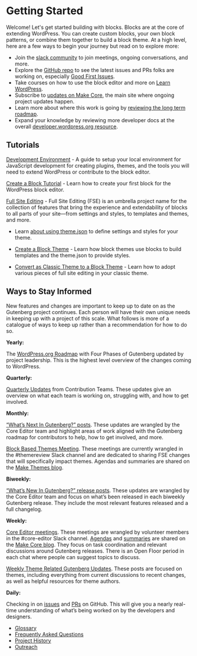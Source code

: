 # Getting Started

Welcome! Let's get started building with blocks. Blocks are at the core of extending WordPress. You can create custom blocks, your own block patterns, or combine them together to build a block theme. At a high level, here are a few ways to begin your journey but read on to explore more:

- Join the [slack community](https://make.wordpress.org/chat/) to join meetings, ongoing conversations, and more. 
- Explore the [GitHub repo](https://github.com/WordPress/gutenberg/) to see the latest issues and PRs folks are working on, especially [Good First Issues](https://github.com/WordPress/gutenberg/issues?q=is%3Aopen+is%3Aissue+label%3A%22Good+First+Issue%22).
- Take courses on how to use the block editor and more on [Learn WordPress](https://learn.wordpress.org/). 
- Subscribe to [updates on Make Core](https://make.wordpress.org/core/), the main site where ongoing project updates happen.
- Learn more about where this work is going by [reviewing the long term roadmap](https://wordpress.org/about/roadmap/).
- Expand your knowledge by reviewing more developer docs at the overall [developer.wordpress.org resource](https://developer.wordpress.org/).

## Tutorials

[Development Environment](/docs/getting-started/devenv/README.md) - A guide to setup your local environment for JavaScript development for creating plugins, themes, and the tools you will need to extend WordPress or contribute to the block editor.

[Create a Block Tutorial](/docs/getting-started/create-block/README.md) - Learn how to create your first block for the WordPress block editor.

[Full Site Editing](/docs/getting-started/full-site-editing.md) - Full Site Editing (FSE) is an umbrella project name for the collection of features that bring the experience and extendability of blocks to all parts of your site—from settings and styles, to templates and themes, and more.

-   Learn [about using theme.json](/docs/how-to-guides/themes/theme-json.md) to define settings and styles for your theme.

-   [Create a Block Theme](/docs/how-to-guides/themes/create-block-theme.md) - Learn how block themes use blocks to build templates and the theme.json to provide styles.
-   [Convert as Classic Theme to a Block Theme](https://developer.wordpress.org/themes/block-themes/converting-a-classic-theme-to-a-block-theme/) - Learn how to adopt various pieces of full site editing in your classic theme.

## Ways to Stay Informed

New features and changes are important to keep up to date on as the Gutenberg project continues. Each person will have their own unique needs in keeping up with a project of this scale. What follows is more of a catalogue of ways to keep up rather than a recommendation for how to do so. 

**Yearly:**

The [WordPress.org Roadmap](https://wordpress.org/about/roadmap/) with Four Phases of Gutenberg updated by project leadership. This is the highest level overview of the changes coming to WordPress.

**Quarterly:**

[Quarterly Updates](https://make.wordpress.org/updates/tag/quarterly-updates/) from Contribution Teams. These updates give an overview on what each team is working on, struggling with, and how to get involved.

**Monthly:**

[“What’s Next In Gutenberg?” posts](https://make.wordpress.org/core/tag/gutenberg-next/). These updates are wrangled by the Core Editor team and highlight areas of work aligned with the Gutenberg roadmap for contributors to help, how to get involved, and more. 

[Block Based Themes Meeting](https://make.wordpress.org/themes/tags/block-based-meeting/). These meetings are currently wrangled in the #themereview Slack channel and are dedicated to sharing FSE changes that will specifically impact themes. Agendas and summaries are shared on the [Make Themes blog](https://make.wordpress.org/themes/). 

**Biweekly:**

[“What’s New In Gutenberg?” release posts](https://make.wordpress.org/core/tag/gutenberg-new/). These updates are wrangled by the Core Editor team and focus on what’s been released in each biweekly Gutenberg release. They include the most relevant features released and a full changelog.

**Weekly:**

[Core Editor meetings](https://make.wordpress.org/core/tag/core-editor-summary/). These meetings are wrangled by volunteer members in the #core-editor Slack channel. [Agendas](https://make.wordpress.org/core/tag/core-editor-summary/) and [summaries](https://make.wordpress.org/core/tag/core-editor-summary/) are shared on the [Make Core blog](https://make.wordpress.org/core/). They focus on task coordination and relevant discussions around Gutenberg releases. There is an Open Floor period in each chat where people can suggest topics to discuss.

[Weekly Theme Related Gutenberg Updates](https://make.wordpress.org/themes/tags/gutenberg-themes-roundup/). These posts are focused on themes, including everything from current discussions to recent changes, as well as helpful resources for theme authors. 

**Daily:**

Checking in on [issues](https://github.com/WordPress/gutenberg/issues) and [PRs](https://github.com/WordPress/gutenberg/pulls) on GitHub. This will give you a nearly real-time understanding of what’s being worked on by the developers and designers. 

-   [Glossary](/docs/explanations/glossary.md)
-   [Frequently Asked Questions](/docs/explanations/faq.md)
-   [Project History](/docs/explanations/history.md)
-   [Outreach](/docs/getting-started/outreach.md)
